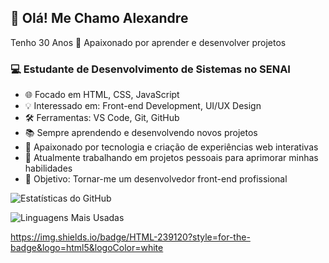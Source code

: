 ## 👋 Olá! Me Chamo Alexandre
  Tenho 30 Anos
  🚀 Apaixonado por aprender e desenvolver projetos

### 💻 Estudante de Desenvolvimento de Sistemas no SENAI

- 🌐 Focado em HTML, CSS, JavaScript
- 💡 Interessado em: Front-end Development, UI/UX Design
- 🛠️ Ferramentas: VS Code, Git, GitHub
- 📚 Sempre aprendendo e desenvolvendo novos projetos
- 🚀 Apaixonado por tecnologia e criação de experiências web interativas
- 💼 Atualmente trabalhando em projetos pessoais para aprimorar minhas habilidades
- 🎯 Objetivo: Tornar-me um desenvolvedor front-end profissional

![Estatísticas do GitHub](https://github-readme-stats.vercel.app/api?username=AlexandreCodeForge&show_icons=true&theme=radical)

![Linguagens Mais Usadas](https://github-readme-stats.vercel.app/api/top-langs/?username=AlexandreCodeForge&layout=compact&theme=radical)

https://img.shields.io/badge/HTML-239120?style=for-the-badge&logo=html5&logoColor=white
